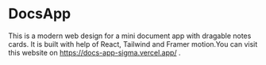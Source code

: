 # DocsApp
 This is a modern web design for a mini document app with dragable notes cards. It is built with help of React, Tailwind and Framer motion.You can visit this website on https://docs-app-sigma.vercel.app/ .
